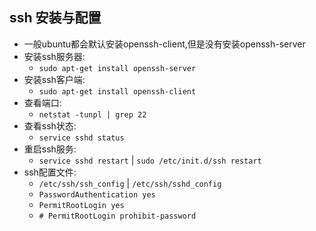 ## ssh 安装与配置

+ 一般ubuntu都会默认安装openssh-client,但是没有安装openssh-server
+ 安装ssh服务器:
  + `sudo apt-get install openssh-server`
+ 安装ssh客户端:
  + `sudo apt-get install openssh-client`
+ 查看端口:
  + `netstat -tunpl | grep 22`
+ 查看ssh状态:
  + `service sshd status`
+ 重启ssh服务:
  + `service sshd restart` | `sudo /etc/init.d/ssh restart`   
+ ssh配置文件:
  + `/etc/ssh/ssh_config` | `/etc/ssh/sshd_config`
  + `PasswordAuthentication yes`
  + `PermitRootLogin yes`
  + `# PermitRootLogin prohibit-password`
